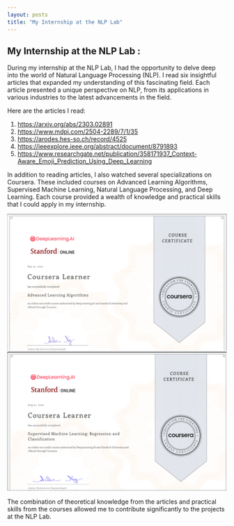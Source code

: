 ```yaml
---
layout: posts
title: "My Internship at the NLP Lab"
---
```

## My Internship at the NLP Lab :

During my internship at the NLP Lab, I had the opportunity to delve deep into the world of Natural Language Processing (NLP). I read six insightful articles that expanded my understanding of this fascinating field. Each article presented a unique perspective on NLP, from its applications in various industries to the latest advancements in the field.

Here are the articles I read:

1. https://arxiv.org/abs/2303.02891
2. https://www.mdpi.com/2504-2289/7/1/35
3. https://arodes.hes-so.ch/record/4525
4. https://ieeexplore.ieee.org/abstract/document/8791893
5. https://www.researchgate.net/publication/358171937_Context-Aware_Emoji_Prediction_Using_Deep_Learning

In addition to reading articles, I also watched several specializations on Coursera. These included courses on Advanced Learning Algorithms, Supervised Machine Learning, Natural Language Processing, and Deep Learning. Each course provided a wealth of knowledge and practical skills that I could apply in my internship.


![name](../assets/images/certificateAdvance.png)
![name](../assets/images/supervised.png)

The combination of theoretical knowledge from the articles and practical skills from the courses allowed me to contribute significantly to the projects at the NLP Lab.

